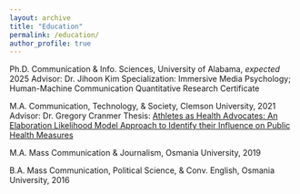 ```yaml
---
layout: archive
title: "Education"
permalink: /education/
author_profile: true
---
```


Ph.D.  Communication & Info. Sciences, University of Alabama, _expected_ 2025
Advisor: Dr. Jihoon Kim
Specialization: Immersive Media Psychology; Human-Machine Communication
Quantitative Research Certificate

M.A.   Communication, Technology, & Society, Clemson University, 2021
Advisor: Dr. Gregory Cranmer
Thesis: [Athletes as Health Advocates: An Elaboration Likelihood Model Approach to Identify their Influence on Public Health Measures](https://www.proquest.com/docview/2543770944?fromopenview=true&pq-origsite=gscholar)

M.A.   Mass Communication & Journalism, Osmania University, 2019

B.A.    Mass Communication, Political Science, & Conv. English, Osmania University, 2016

